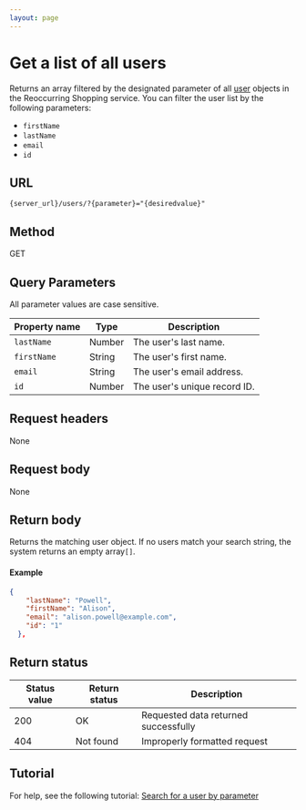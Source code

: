 ```yaml
---
layout: page
---
```

# Get a list of all users

Returns an array filtered by the designated parameter of all [user](users.md) objects in the Reoccurring Shopping service. You can filter the user list by the following parameters:

* `firstName`
* `lastName`
* `email`
* `id`

## URL

```shell
{server_url}/users/?{parameter}="{desiredvalue}"
```

## Method

GET

## Query Parameters

All parameter values are case sensitive.

| Property name | Type | Description |
| ------------- | ----------- | ----------- |
| `lastName` | Number | The user's last name. |
| `firstName` | String | The user's first name. |
| `email` | String | The user's email address.|
| `id` | Number | The user's unique record ID.|

## Request headers

None

## Request body

None

## Return body

Returns the matching user object. If no users match your search string, the system returns an empty array`[]`.

#### Example

```json
{
    "lastName": "Powell",
    "firstName": "Alison",
    "email": "alison.powell@example.com",
    "id": "1"
  },
```

## Return status

| Status value | Return status | Description |
| ------------- | ----------- | ----------- |
| 200 | OK | Requested data returned successfully |
| 404 | Not found | Improperly formatted request |

## Tutorial

For help, see the following tutorial: [Search for a user by parameter](../tutorial/search_user_parameter.md)
